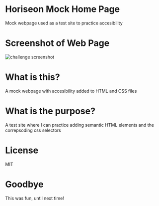 # Horiseon Mock Home Page
Mock webpage used as a test site to practice accesibility 

# Screenshot of Web Page
![challenge screenshot](https://user-images.githubusercontent.com/123614404/221653980-369d4903-19ed-4f94-b504-d386b7c4eb64.png)


# What is this?
A mock webpage with accesibility added to HTML and CSS files

# What is the purpose?
A test site where I can practice adding semantic HTML elements and the correpsoding css selectors

# License 
MIT 

# Goodbye
This was fun, until next time!
